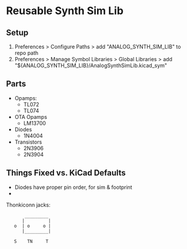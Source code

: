 Reusable Synth Sim Lib
====================

Setup
---
1. Preferences > Configure Paths > add "ANALOG_SYNTH_SIM_LIB" to repo path
2. Preferences > Manage Symbol Libraries > Global Libraries > add "${ANALOG_SYNTH_SIM_LIB}/AnalogSynthSimLib.kicad_sym"


Parts
---
* Opamps: 
  * TL072
  * TL074
* OTA Opamps
  * LM13700
* Diodes
  * 1N4004
* Transistors
  * 2N3906
  * 2N3904

Things Fixed vs. KiCad Defaults
-----------------------------
* Diodes have proper pin order, for sim & footprint
* 


Thonkiconn jacks:
```
       _________
      |         |
   o  | o     o |
      |_________|

   S    TN     T
```

